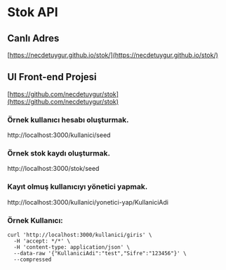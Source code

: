 # Stok API

## Canlı Adres

[https://necdetuygur.github.io/stok/](https://necdetuygur.github.io/stok/)

## UI Front-end Projesi

[https://github.com/necdetuygur/stok](https://github.com/necdetuygur/stok)

### Örnek kullanıcı hesabı oluşturmak.

http://localhost:3000/kullanici/seed

### Örnek stok kaydı oluşturmak.

http://localhost:3000/stok/seed

### Kayıt olmuş kullanıcıyı yönetici yapmak.

http://localhost:3000/kullanici/yonetici-yap/KullaniciAdi

### Örnek Kullanıcı:

```
curl 'http://localhost:3000/kullanici/giris' \
  -H 'accept: */*' \
  -H 'content-type: application/json' \
  --data-raw '{"KullaniciAdi":"test","Sifre":"123456"}' \
  --compressed
```
